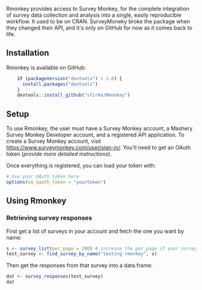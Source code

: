 <!-- README.md is generated from README.Rmd. Please edit that file -->
Rmonkey provides access to Survey Monkey, for the complete integration of survey data collection and analysis into a single, easily reproducible workflow. It used to be on CRAN. SurveyMoneky broke the package when they changed their API, and it's only on GitHub for now as it comes back to life.

Installation
------------

Rmonkey is available on GitHub:

``` r
    if (packageVersion("devtools") < 1.6) {
      install.packages("devtools")
    }
    devtools::install_github("sfirke/Rmonkey")
```

Setup
-----

To use Rmonkey, the user must have a Survey Monkey account, a Mashery Survey Monkey Developer account, and a registered API application. To create a Survey Monkey account, visit <https://www.surveymonkey.com/user/sign-in/>. You'll need to get an OAuth token (*provide more detailed instructions*).

Once everything is registered, you can load your token with:

``` r
# Use your OAuth token here
options(sm_oauth_token = "yourtoken")
```

Using Rmonkey
-------------

### Retrieving survey responses

First get a list of surveys in your account and fetch the one you want by name:

``` r
s <- survey_list(per_page = 200) # increase the per_page if your survey is really old and you give a lot of surveys
test_survey <- find_survey_by_name("testing rmonkey", s)
```

Then get the responses from that survey into a data.frame:

``` r
dat <- survey_responses(test_survey)
dat
```
